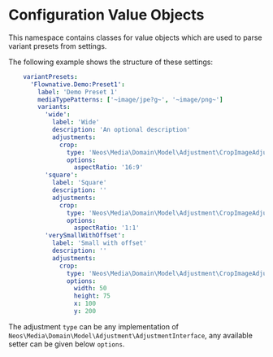 # Configuration Value Objects

This namespace contains classes for value objects which are used to parse
variant presets from settings.

The following example shows the structure of these settings:

```yaml
    variantPresets:
      'Flownative.Demo:Preset1':
        label: 'Demo Preset 1'
        mediaTypePatterns: ['~image/jpe?g~', '~image/png~']
        variants:
          'wide':
            label: 'Wide'
            description: 'An optional description'
            adjustments:
              crop:
                type: 'Neos\Media\Domain\Model\Adjustment\CropImageAdjustment'
                options:
                  aspectRatio: '16:9'
          'square':
            label: 'Square'
            description: ''
            adjustments:
              crop:
                type: 'Neos\Media\Domain\Model\Adjustment\CropImageAdjustment'
                options:
                  aspectRatio: '1:1'
          'verySmallWithOffset':
            label: 'Small with offset'
            description: ''
            adjustments:
              crop:
                type: 'Neos\Media\Domain\Model\Adjustment\CropImageAdjustment'
                options:
                  width: 50
                  height: 75
                  x: 100
                  y: 200
```

The adjustment `type` can be any implementation of `Neos\Media\Domain\Model\Adjustment\AdjustmentInterface`,
any available setter can be given below `options`.
